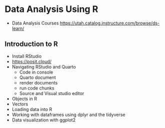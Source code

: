 # Data Analysis Using R

* Data Analysis Courses https://utah.catalog.instructure.com/browse/ds-learn/

## Introduction to R

* Install RStudio
* https://posit.cloud/
* Navigating RStudio and Quarto
  * Code in console
  * Quarto document
  * render documents
  * run code chunks
  * Source and Visual studio editor
* Objects in R
* Vectors
* Loading data into R
* Working with dataframes using dplyr and the tidyverse
* Data visualization with ggplot2 
